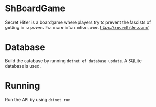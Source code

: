 # ShBoardGame

Secret Hitler is a boardgame where players try to prevent the fascists of getting in to power. For more information, see: https://secrethitler.com/

# Database

Build the database by running `dotnet ef database update`. A SQLite database is used.

# Running

Run the API by using `dotnet run`
